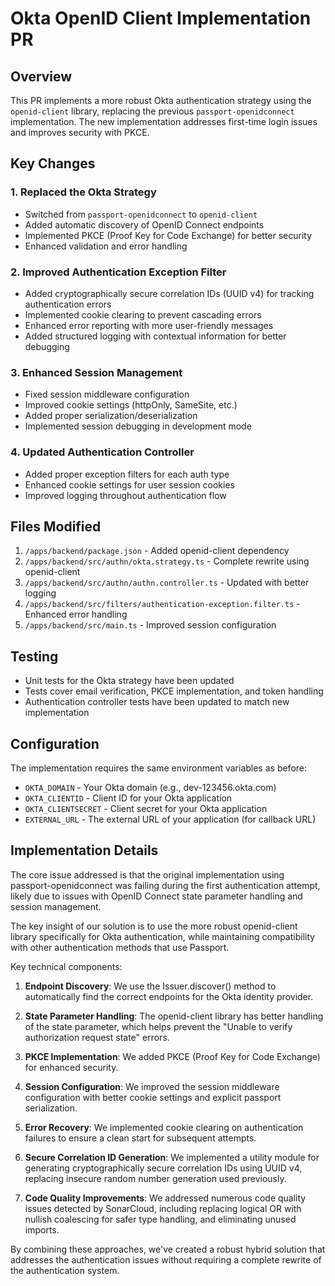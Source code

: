 # Okta OpenID Client Implementation PR

## Overview
This PR implements a more robust Okta authentication strategy using the `openid-client` library, replacing the previous `passport-openidconnect` implementation. The new implementation addresses first-time login issues and improves security with PKCE.

## Key Changes

### 1. Replaced the Okta Strategy
- Switched from `passport-openidconnect` to `openid-client`
- Added automatic discovery of OpenID Connect endpoints
- Implemented PKCE (Proof Key for Code Exchange) for better security
- Enhanced validation and error handling

### 2. Improved Authentication Exception Filter
- Added cryptographically secure correlation IDs (UUID v4) for tracking authentication errors
- Implemented cookie clearing to prevent cascading errors
- Enhanced error reporting with more user-friendly messages
- Added structured logging with contextual information for better debugging

### 3. Enhanced Session Management
- Fixed session middleware configuration
- Improved cookie settings (httpOnly, SameSite, etc.)
- Added proper serialization/deserialization
- Implemented session debugging in development mode

### 4. Updated Authentication Controller
- Added proper exception filters for each auth type
- Enhanced cookie settings for user session cookies
- Improved logging throughout authentication flow

## Files Modified
1. `/apps/backend/package.json` - Added openid-client dependency
2. `/apps/backend/src/authn/okta.strategy.ts` - Complete rewrite using openid-client
3. `/apps/backend/src/authn/authn.controller.ts` - Updated with better logging
4. `/apps/backend/src/filters/authentication-exception.filter.ts` - Enhanced error handling
5. `/apps/backend/src/main.ts` - Improved session configuration

## Testing
- Unit tests for the Okta strategy have been updated
- Tests cover email verification, PKCE implementation, and token handling
- Authentication controller tests have been updated to match new implementation

## Configuration
The implementation requires the same environment variables as before:
- `OKTA_DOMAIN` - Your Okta domain (e.g., dev-123456.okta.com)
- `OKTA_CLIENTID` - Client ID for your Okta application
- `OKTA_CLIENTSECRET` - Client secret for your Okta application
- `EXTERNAL_URL` - The external URL of your application (for callback URL)

## Implementation Details
The core issue addressed is that the original implementation using passport-openidconnect was failing during the first authentication attempt, likely due to issues with OpenID Connect state parameter handling and session management.

The key insight of our solution is to use the more robust openid-client library specifically for Okta authentication, while maintaining compatibility with other authentication methods that use Passport.

Key technical components:

1. **Endpoint Discovery**: We use the Issuer.discover() method to automatically find the correct endpoints for the Okta identity provider.

2. **State Parameter Handling**: The openid-client library has better handling of the state parameter, which helps prevent the "Unable to verify authorization request state" errors.

3. **PKCE Implementation**: We added PKCE (Proof Key for Code Exchange) for enhanced security.

4. **Session Configuration**: We improved the session middleware configuration with better cookie settings and explicit passport serialization.

5. **Error Recovery**: We implemented cookie clearing on authentication failures to ensure a clean start for subsequent attempts.

6. **Secure Correlation ID Generation**: We implemented a utility module for generating cryptographically secure correlation IDs using UUID v4, replacing insecure random number generation used previously.

7. **Code Quality Improvements**: We addressed numerous code quality issues detected by SonarCloud, including replacing logical OR with nullish coalescing for safer type handling, and eliminating unused imports.

By combining these approaches, we've created a robust hybrid solution that addresses the authentication issues without requiring a complete rewrite of the authentication system.
